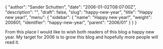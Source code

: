{
  "author": "Sander Schutten",
  "date": "2006-01-02T08:07:00Z",
  "description": "",
  "draft": false,
  "slug": "happy-new-year",
  "title": "Happy new year!",
  "menu": {
    "sidebar": {
      "name": "Happy new year!",
      "weight": 200601,
      "identifier": "happy-new-year",
      "parent": "2006/01"
    }
  }
}


From this place I would like to wish both readers of this blog a happy new year. My target for 2006 is to grow this blog and hopefully more people will read it.

